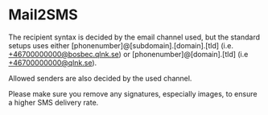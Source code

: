 <style>
    .dashboard-container h1,.dashboard-container h2,.dashboard-container h3,.dashboard-container h4,.dashboard-container h5,.dashboard-container p {
    color: #353A40;
}
.dashboard-container h1 {
    font-weight: 400;
    font-size: 32px !important;
    margin-top: 0;
}
.dashboard-container h2 {
    font-weight: 400;
    font-size: 24px;
}
.dashboard-container h3 {
    font-weight: 400;
    font-size: 20px;
}
.dashboard-container h4 {
    font-weight: 400;
    font-size: 16px;
}
.dashboard-container h5 {
    font-weight: 400;
    font-size: 13px;
    letter-spacing: 0px;
}
.dashboard-container p {
    font-weight: 400;
    font-size: 13px;
}
.service-component {
    max-width: 580px;    
}
</style>

# Mail2SMS

The recipient syntax is decided by the email channel used, but the standard setups uses either [phonenumber]@[subdomain].[domain].[tld] (i.e. +46700000000@bosbec.qlnk.se) or [phonenumber]@[domain].[tld] (i.e +46700000000@qlnk.se).

Allowed senders are also decided by the used channel.

Please make sure you remove any signatures, especially images, to ensure a higher SMS delivery rate.
